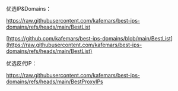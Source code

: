 优选IP&Domains：

https://raw.githubusercontent.com/kafemars/best-ips-domains/refs/heads/main/BestList

[https://github.com/kafemars/best-ips-domains/blob/main/BestList](https://raw.githubusercontent.com/kafemars/best-ips-domains/refs/heads/main/BestList)


优选反代IP：

https://raw.githubusercontent.com/kafemars/best-ips-domains/refs/heads/main/BestProxyIPs
